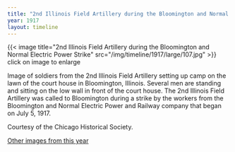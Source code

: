 ```yaml
---
title: "2nd Illinois Field Artillery during the Bloomington and Normal Electric Power Strike"
year: 1917
layout: timeline
---
```


{{< image title="2nd Illinois Field Artillery during the Bloomington and Normal Electric Power Strike" src="/img/timeline/1917/large/107.jpg" >}}
click on image to enlarge

Image of soldiers from the 2nd Illinois Field Artillery setting up camp on the lawn of the court house in Bloomington, Illinois. Several men are standing and sitting on the low wall in front of the court house. The 2nd Illinois Field Artillery was called to Bloomington during a strike by the workers from the Bloomington and Normal Electric Power and Railway company that began on July 5, 1917. 

Courtesy of the Chicago Historical Society.  

[Other images from this year](/historical/timeline/1917)